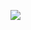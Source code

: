 ![](https://cloud.tsinghua.edu.cn/lib/3dc42764-8daf-4d02-b8fd-cc8938319a9b/file/images/auto-upload/image-1665403958646.png?raw=1)


